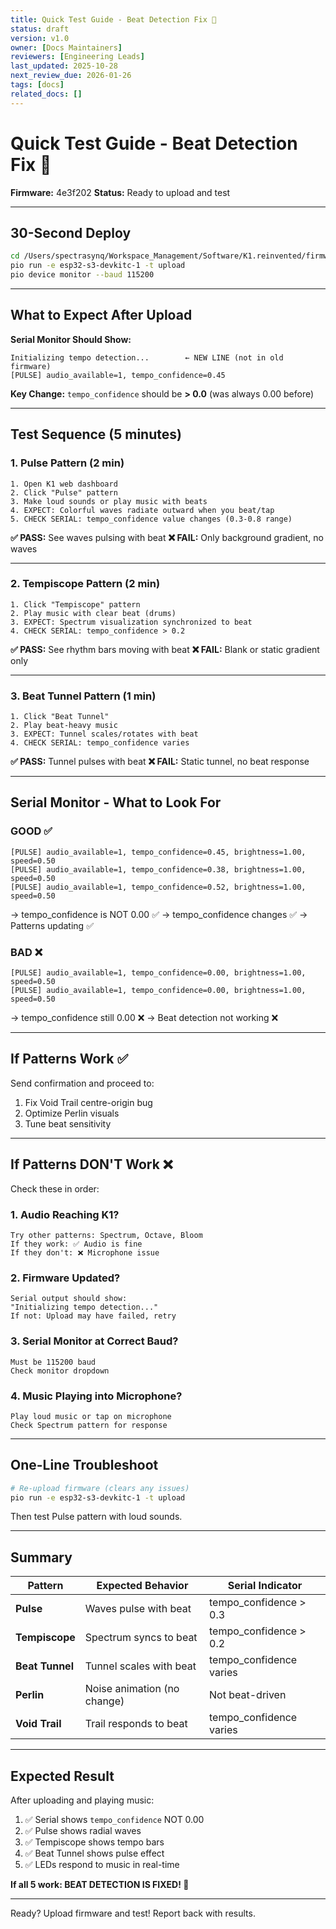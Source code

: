```yaml
---
title: Quick Test Guide - Beat Detection Fix 🚀
status: draft
version: v1.0
owner: [Docs Maintainers]
reviewers: [Engineering Leads]
last_updated: 2025-10-28
next_review_due: 2026-01-26
tags: [docs]
related_docs: []
---
```

# Quick Test Guide - Beat Detection Fix 🚀

**Firmware:** 4e3f202
**Status:** Ready to upload and test

---

## 30-Second Deploy

```bash
cd /Users/spectrasynq/Workspace_Management/Software/K1.reinvented/firmware
pio run -e esp32-s3-devkitc-1 -t upload
pio device monitor --baud 115200
```

---

## What to Expect After Upload

**Serial Monitor Should Show:**
```
Initializing tempo detection...        ← NEW LINE (not in old firmware)
[PULSE] audio_available=1, tempo_confidence=0.45
```

**Key Change:** `tempo_confidence` should be **> 0.0** (was always 0.00 before)

---

## Test Sequence (5 minutes)

### 1. Pulse Pattern (2 min)
```
1. Open K1 web dashboard
2. Click "Pulse" pattern
3. Make loud sounds or play music with beats
4. EXPECT: Colorful waves radiate outward when you beat/tap
5. CHECK SERIAL: tempo_confidence value changes (0.3-0.8 range)
```

**✅ PASS:** See waves pulsing with beat
**❌ FAIL:** Only background gradient, no waves

---

### 2. Tempiscope Pattern (2 min)
```
1. Click "Tempiscope" pattern
2. Play music with clear beat (drums)
3. EXPECT: Spectrum visualization synchronized to beat
4. CHECK SERIAL: tempo_confidence > 0.2
```

**✅ PASS:** See rhythm bars moving with beat
**❌ FAIL:** Blank or static gradient only

---

### 3. Beat Tunnel Pattern (1 min)
```
1. Click "Beat Tunnel"
2. Play beat-heavy music
3. EXPECT: Tunnel scales/rotates with beat
4. CHECK SERIAL: tempo_confidence varies
```

**✅ PASS:** Tunnel pulses with beat
**❌ FAIL:** Static tunnel, no beat response

---

## Serial Monitor - What to Look For

### GOOD ✅
```
[PULSE] audio_available=1, tempo_confidence=0.45, brightness=1.00, speed=0.50
[PULSE] audio_available=1, tempo_confidence=0.38, brightness=1.00, speed=0.50
[PULSE] audio_available=1, tempo_confidence=0.52, brightness=1.00, speed=0.50
```
→ tempo_confidence is NOT 0.00 ✅
→ tempo_confidence changes ✅
→ Patterns updating ✅

### BAD ❌
```
[PULSE] audio_available=1, tempo_confidence=0.00, brightness=1.00, speed=0.50
[PULSE] audio_available=1, tempo_confidence=0.00, brightness=1.00, speed=0.50
```
→ tempo_confidence still 0.00 ❌
→ Beat detection not working ❌

---

## If Patterns Work ✅

Send confirmation and proceed to:
1. Fix Void Trail centre-origin bug
2. Optimize Perlin visuals
3. Tune beat sensitivity

---

## If Patterns DON'T Work ❌

Check these in order:

### 1. Audio Reaching K1?
```
Try other patterns: Spectrum, Octave, Bloom
If they work: ✅ Audio is fine
If they don't: ❌ Microphone issue
```

### 2. Firmware Updated?
```
Serial output should show:
"Initializing tempo detection..."
If not: Upload may have failed, retry
```

### 3. Serial Monitor at Correct Baud?
```
Must be 115200 baud
Check monitor dropdown
```

### 4. Music Playing into Microphone?
```
Play loud music or tap on microphone
Check Spectrum pattern for response
```

---

## One-Line Troubleshoot

```bash
# Re-upload firmware (clears any issues)
pio run -e esp32-s3-devkitc-1 -t upload
```

Then test Pulse pattern with loud sounds.

---

## Summary

| Pattern | Expected Behavior | Serial Indicator |
|---------|---|---|
| **Pulse** | Waves pulse with beat | tempo_confidence > 0.3 |
| **Tempiscope** | Spectrum syncs to beat | tempo_confidence > 0.2 |
| **Beat Tunnel** | Tunnel scales with beat | tempo_confidence varies |
| **Perlin** | Noise animation (no change) | Not beat-driven |
| **Void Trail** | Trail responds to beat | tempo_confidence varies |

---

## Expected Result

After uploading and playing music:

1. ✅ Serial shows `tempo_confidence` NOT 0.00
2. ✅ Pulse shows radial waves
3. ✅ Tempiscope shows tempo bars
4. ✅ Beat Tunnel shows pulse effect
5. ✅ LEDs respond to music in real-time

**If all 5 work: BEAT DETECTION IS FIXED! 🎉**

---

Ready? Upload firmware and test! Report back with results.

